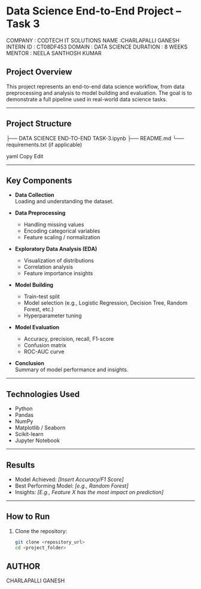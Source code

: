 # Data Science End-to-End Project – Task 3
COMPANY : CODTECH IT SOLUTIONS NAME :CHARLAPALLI GANESH INTERN ID : CT08DF453 DOMAIN : DATA SCIENCE DURATION : 8 WEEKS MENTOR : NEELA SANTHOSH KUMAR
##  Project Overview

This project represents an end-to-end data science workflow, from data preprocessing and analysis to model building and evaluation. The goal is to demonstrate a full pipeline used in real-world data science tasks.

---

##  Project Structure

├── DATA SCIENCE END-TO-END TASK-3.ipynb
├── README.md
└── requirements.txt (if applicable)

yaml
Copy
Edit

---

## Key Components

- **Data Collection**  
  Loading and understanding the dataset.

- **Data Preprocessing**  
  - Handling missing values  
  - Encoding categorical variables  
  - Feature scaling / normalization

- **Exploratory Data Analysis (EDA)**  
  - Visualization of distributions  
  - Correlation analysis  
  - Feature importance insights

- **Model Building**  
  - Train-test split  
  - Model selection (e.g., Logistic Regression, Decision Tree, Random Forest, etc.)  
  - Hyperparameter tuning

- **Model Evaluation**  
  - Accuracy, precision, recall, F1-score  
  - Confusion matrix  
  - ROC-AUC curve

- **Conclusion**  
  Summary of model performance and insights.

---

##  Technologies Used

- Python
- Pandas
- NumPy
- Matplotlib / Seaborn
- Scikit-learn
- Jupyter Notebook

---

## Results

- Model Achieved: *[Insert Accuracy/F1 Score]*  
- Best Performing Model: *[e.g., Random Forest]*  
- Insights: *[E.g., Feature X has the most impact on prediction]*

---

## How to Run

1. Clone the repository:
   ```bash
   git clone <repository_url>
   cd <project_folder>


## AUTHOR
CHARLAPALLI GANESH
